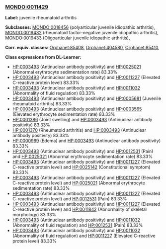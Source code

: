 
### [MONDO:0011429](http://purl.obolibrary.org/obo/MONDO_0011429)
**Label:** juvenile rheumatoid arthritis

**Subclasses:** [MONDO:0018456](http://purl.obolibrary.org/obo/MONDO_0018456) (polyarticular juvenile idiopathic arthritis), [MONDO:0019432](http://purl.obolibrary.org/obo/MONDO_0019432) (rheumatoid factor-negative juvenile idiopathic arthritis), [MONDO:0019433](http://purl.obolibrary.org/obo/MONDO_0019433) (Oligoarticular juvenile idiopathic arthritis), 

**Corr. equiv. classes:** [Orphanet:85408](http://www.orpha.net/ORDO/Orphanet_85408), [Orphanet:404580](http://www.orpha.net/ORDO/Orphanet_404580), [Orphanet:85410](http://www.orpha.net/ORDO/Orphanet_85410), 

**Class expressions from DL-Learner:**

- [HP:0003493](http://purl.obolibrary.org/obo/HP_0003493) (Antinuclear antibody positivity) and [HP:0025021](http://purl.obolibrary.org/obo/HP_0025021) (Abnormal erythrocyte sedimentation rate) 83.33%
- [HP:0003493](http://purl.obolibrary.org/obo/HP_0003493) (Antinuclear antibody positivity) and [HP:0011227](http://purl.obolibrary.org/obo/HP_0011227) (Elevated C-reactive protein level) 83.33%
- [HP:0003493](http://purl.obolibrary.org/obo/HP_0003493) (Antinuclear antibody positivity) and [HP:0011032](http://purl.obolibrary.org/obo/HP_0011032) (Abnormality of fluid regulation) 83.33%
- [HP:0003493](http://purl.obolibrary.org/obo/HP_0003493) (Antinuclear antibody positivity) and [HP:0005681](http://purl.obolibrary.org/obo/HP_0005681) (Juvenile rheumatoid arthritis) 83.33%
- [HP:0003493](http://purl.obolibrary.org/obo/HP_0003493) (Antinuclear antibody positivity) and [HP:0003565](http://purl.obolibrary.org/obo/HP_0003565) (Elevated erythrocyte sedimentation rate) 83.33%
- [HP:0001386](http://purl.obolibrary.org/obo/HP_0001386) (Joint swelling) and [HP:0003493](http://purl.obolibrary.org/obo/HP_0003493) (Antinuclear antibody positivity) 83.33%
- [HP:0001370](http://purl.obolibrary.org/obo/HP_0001370) (Rheumatoid arthritis) and [HP:0003493](http://purl.obolibrary.org/obo/HP_0003493) (Antinuclear antibody positivity) 83.33%
- [HP:0000969](http://purl.obolibrary.org/obo/HP_0000969) (Edema) and [HP:0003493](http://purl.obolibrary.org/obo/HP_0003493) (Antinuclear antibody positivity) 83.33%
- [HP:0003493](http://purl.obolibrary.org/obo/HP_0003493) (Antinuclear antibody positivity) and [HP:0012531](http://purl.obolibrary.org/obo/HP_0012531) (Pain) and [HP:0025021](http://purl.obolibrary.org/obo/HP_0025021) (Abnormal erythrocyte sedimentation rate) 83.33%
- [HP:0003493](http://purl.obolibrary.org/obo/HP_0003493) (Antinuclear antibody positivity) and [HP:0011227](http://purl.obolibrary.org/obo/HP_0011227) (Elevated C-reactive protein level) and [HP:0025142](http://purl.obolibrary.org/obo/HP_0025142) (Constitutional symptom) 83.33%
- [HP:0003493](http://purl.obolibrary.org/obo/HP_0003493) (Antinuclear antibody positivity) and [HP:0011227](http://purl.obolibrary.org/obo/HP_0011227) (Elevated C-reactive protein level) and [HP:0025021](http://purl.obolibrary.org/obo/HP_0025021) (Abnormal erythrocyte sedimentation rate) 83.33%
- [HP:0003493](http://purl.obolibrary.org/obo/HP_0003493) (Antinuclear antibody positivity) and [HP:0011227](http://purl.obolibrary.org/obo/HP_0011227) (Elevated C-reactive protein level) and [HP:0012531](http://purl.obolibrary.org/obo/HP_0012531) (Pain) 83.33%
- [HP:0003493](http://purl.obolibrary.org/obo/HP_0003493) (Antinuclear antibody positivity) and [HP:0011227](http://purl.obolibrary.org/obo/HP_0011227) (Elevated C-reactive protein level) and [HP:0011842](http://purl.obolibrary.org/obo/HP_0011842) (Abnormality of skeletal morphology) 83.33%
- [HP:0003493](http://purl.obolibrary.org/obo/HP_0003493) (Antinuclear antibody positivity) and [HP:0011032](http://purl.obolibrary.org/obo/HP_0011032) (Abnormality of fluid regulation) and [HP:0012531](http://purl.obolibrary.org/obo/HP_0012531) (Pain) 83.33%
- [HP:0003493](http://purl.obolibrary.org/obo/HP_0003493) (Antinuclear antibody positivity) and [HP:0011032](http://purl.obolibrary.org/obo/HP_0011032) (Abnormality of fluid regulation) and [HP:0011227](http://purl.obolibrary.org/obo/HP_0011227) (Elevated C-reactive protein level) 83.33%


